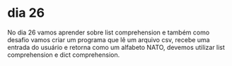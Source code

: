 # dia 26
No dia 26 vamos aprender sobre list comprehension e também como desafio vamos criar um programa que lê um arquivo csv, recebe uma entrada do usuário e retorna como um alfabeto NATO, devemos utilizar list comprehension e dict comprehension.